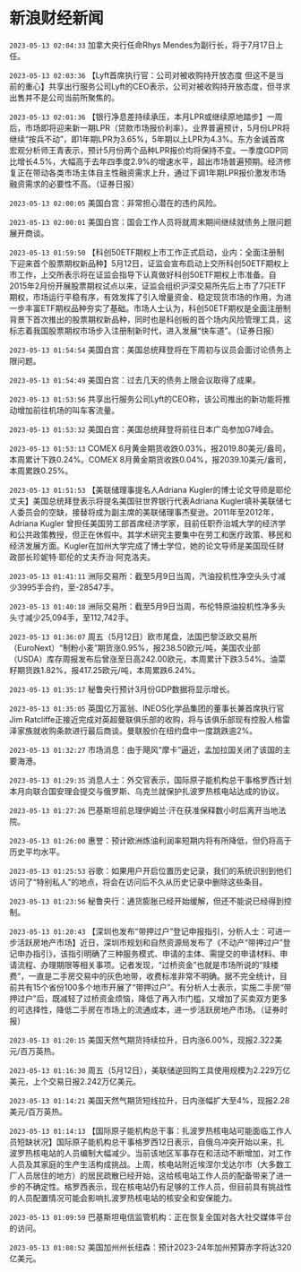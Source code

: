 # 新浪财经新闻
`2023-05-13 02:04:33` 加拿大央行任命Rhys Mendes为副行长，将于7月17日上任。

`2023-05-13 02:03:36` 【Lyft首席执行官：公司对被收购持开放态度 但这不是当前的重心】共享出行服务公司Lyft的CEO表示，公司对被收购持开放态度，但寻求出售并不是公司当前所聚焦的。

`2023-05-13 02:01:36` 【银行净息差持续承压，本月LPR或继续原地踏步】一周后，市场即将迎来新一期LPR（贷款市场报价利率）。业界普遍预计，5月份LPR将继续“按兵不动”，即1年期LPR为3.65%，5年期以上LPR为4.3%。东方金诚首席宏观分析师王青表示，预计5月份两个品种LPR报价均将保持不变。一季度GDP同比增长4.5%，大幅高于去年四季度2.9%的增速水平，超出市场普遍预期。经济修复正在带动各类市场主体自主性融资需求上升，通过下调1年期LPR报价激发市场融资需求的必要性不高。（证券日报）

`2023-05-13 02:00:05` 美国白宫：非常担心潜在的违约风险。

`2023-05-13 02:00:01` 美国白宫：国会工作人员将就周末期间继续就债务上限问题展开商谈。

`2023-05-13 01:59:50` 【科创50ETF期权上市工作正式启动，业内：全面注册制下迎来首个股票期权新品种】5月12日，证监会宣布启动上交所科创50ETF期权上市工作，上交所表示将在证监会指导下认真做好科创50ETF期权上市准备。自2015年2月份开展股票期权试点以来，证监会组织沪深交易所先后上市了7只ETF期权，市场运行平稳有序，有效发挥了引入增量资金、稳定现货市场的作用，为进一步丰富ETF期权品种夯实了基础。市场人士认为，科创50ETF期权是全面注册制背景下首次推出的股票期权新品种，同时也是科创板的首个场内风险管理工具，这标志着我国股票期权市场步入注册制新时代，进入发展“快车道”。（证券日报）

`2023-05-13 01:54:54` 美国白宫：美国总统拜登将在下周初与议员会面讨论债务上限问题。

`2023-05-13 01:54:49` 美国白宫：过去几天的债务上限会议取得了成果。

`2023-05-13 01:53:56` 共享出行服务公司Lyft的CEO称，该公司推出的新功能将推动增加前往机场的叫车客流量。

`2023-05-13 01:53:32` 美国白宫：美国总统拜登将前往日本广岛参加G7峰会。

`2023-05-13 01:53:13` COMEX 6月黄金期货收跌0.03%，报2019.80美元/盎司，本周累计下跌0.24%。COMEX 8月黄金期货收跌0.04%，报2039.10美元/盎司，本周累跌0.25%。

`2023-05-13 01:51:53` 【美联储理事提名人Adriana Kugler的博士论文导师是耶伦丈夫】美国总统拜登表示将提名美国驻世界银行代表Adriana Kugler填补美联储七人委员会的空缺，接替将成为副主席的美联储理事杰斐逊。2011年至2012年， Adriana Kugler  曾担任美国劳工部首席经济学家，目前任职乔治城大学的经济学和公共政策教授，但正在休假中。其学术研究主要集中在劳工和医疗政策、移民和经济发展方面。Kugler在加州大学完成了博士学位，她的论文导师是美国现任财政部长珍妮特·耶伦的丈夫乔治·阿克洛夫。

`2023-05-13 01:41:11` 洲际交易所：截至5月9日当周，汽油投机性净空头头寸减少3995手合约，至-28547手。

`2023-05-13 01:40:18` 洲际交易所：截至5月9日当周，布伦特原油投机性净多头头寸减少25,094手，至112,742手。

`2023-05-13 01:36:07` 周五（5月12日）欧市尾盘，法国巴黎泛欧交易所（EuroNext）“制粉小麦”期货涨0.95%，报238.50欧元/吨，美国农业部（USDA）库存周报发布后曾涨至日高242.00欧元，本周累计下跌3.54%。油菜籽期货跌1.82%，报417.25欧元/吨，本周累跌6.24%。

`2023-05-13 01:35:17` 秘鲁央行预计3月份GDP数据将显示增长。

`2023-05-13 01:35:05` 英国亿万富翁、INEOS化学品集团的董事长兼首席执行官Jim Ratcliffe正接近完成对英超曼联俱乐部的收购，将与该俱乐部现有控股人格雷泽家族就收购条款进行最后商谈。曼联股价在纽约盘中一度跳跌逾2%。

`2023-05-13 01:32:27` 市场消息：由于飓风“摩卡”逼近，孟加拉国关闭了该国的主要海港。

`2023-05-13 01:29:35` 消息人士：外交官表示，国际原子能机构总干事格罗西计划本月向联合国安理会提交与俄罗斯、乌克兰就保护扎波罗热核电站达成的协议。

`2023-05-13 01:27:26` 巴基斯坦前总理伊姆兰·汗在获准保释数小时后离开当地法院。

`2023-05-13 01:26:00` 惠誉：预计欧洲炼油利润率短期内将有所降低，但仍将高于历史平均水平。

`2023-05-13 01:25:53` 谷歌：如果用户开启位置历史记录，我们的系统识别到他们访问了“特别私人”的地点，将会在访问后不久从历史记录中删除这些条目。

`2023-05-13 01:23:56` 秘鲁央行：通货膨胀已经开始缓解，但还不能说已经得到控制。

`2023-05-13 01:20:43` 【深圳也发布“带押过户”登记申报指引，分析人士：可进一步活跃房地产市场】近日，深圳市规划和自然资源局发布了《不动产“带押过户”登记申办指引》，该指引明确了三种服务模式、申请的主体、需提交的申请材料、申请流程、办理期限等相关事项。记者发现，“过桥资金”也就是市场所说的“赎楼费”，一直是二手房交易中的灰色地带，收费标准非常不明确。据不完全统计，目前共有15个省份100多个地市开展了“带押过户”。有分析人士表示，实施二手房“带押过户”后，既减轻了过桥资金烦恼，降低了再入市门槛，又增加了买卖双方更多的可选择性，降低二手房在市场上的流通成本，进一步活跃房地产市场。（证券时报）

`2023-05-13 01:20:15` 美国天然气期货持续拉升，日内涨6.00%，现报2.322美元/百万英热。

`2023-05-13 01:16:30` 周五（5月12日），美联储逆回购工具使用规模为2.229万亿美元，上个交易日报2.242万亿美元。

`2023-05-13 01:14:21` 美国天然气期货短线拉升，日内涨幅扩大至4%，现报2.28美元/百万英热。

`2023-05-13 01:14:13` 【国际原子能机构总干事：扎波罗热核电站可能面临工作人员短缺状况】国际原子能机构总干事格罗西12日表示，自俄乌冲突开始以来，扎波罗热核电站的人员编制大幅减少。当前该地区军事存在和活动不断增加，对工作人员及其家庭的生产生活构成挑战。上周，核电站附近埃涅尔戈达尔市（大多数工厂人员居住的地方）的居民疏散已经开始，这给核电站工作人员的配备带来了进一步的不确定性。格罗西表示，现在核电站仍有足够的工作人员，但目前具有挑战性的人员配置情况可能会影响扎波罗热核电站的核安全和安保能力。

`2023-05-13 01:09:59` 巴基斯坦电信监管机构：正在恢复全国对各大社交媒体平台的访问。

`2023-05-13 01:08:52` 美国加州州长纽森：预计2023-24年加州预算赤字将达320亿美元。

